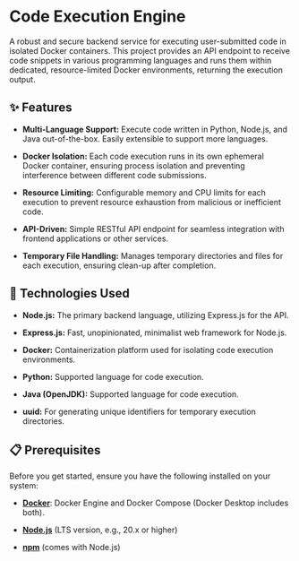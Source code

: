 # Code Execution Engine

A robust and secure backend service for executing user-submitted code in isolated Docker containers. This project provides an API endpoint to receive code snippets in various programming languages and runs them within dedicated, resource-limited Docker environments, returning the execution output.

## ✨ Features

- **Multi-Language Support:** Execute code written in Python, Node.js, and Java out-of-the-box. Easily extensible to support more languages.

- **Docker Isolation:** Each code execution runs in its own ephemeral Docker container, ensuring process isolation and preventing interference between different code submissions.

- **Resource Limiting:** Configurable memory and CPU limits for each execution to prevent resource exhaustion from malicious or inefficient code.

- **API-Driven:** Simple RESTful API endpoint for seamless integration with frontend applications or other services.

- **Temporary File Handling:** Manages temporary directories and files for each execution, ensuring clean-up after completion.

## 🚀 Technologies Used

- **Node.js:** The primary backend language, utilizing Express.js for the API.

- **Express.js:** Fast, unopinionated, minimalist web framework for Node.js.

- **Docker:** Containerization platform used for isolating code execution environments.

- **Python:** Supported language for code execution.

- **Java (OpenJDK):** Supported language for code execution.

- **uuid:** For generating unique identifiers for temporary execution directories.

## 📋 Prerequisites

Before you get started, ensure you have the following installed on your system:

- [**Docker**](https://docs.docker.com/get-docker/): Docker Engine and Docker Compose (Docker Desktop includes both).

- [**Node.js**](https://nodejs.org/en/download/) (LTS version, e.g., 20.x or higher)

- [**npm**](https://docs.npmjs.com/downloading-and-installing-node-js-and-npm) (comes with Node.js)
